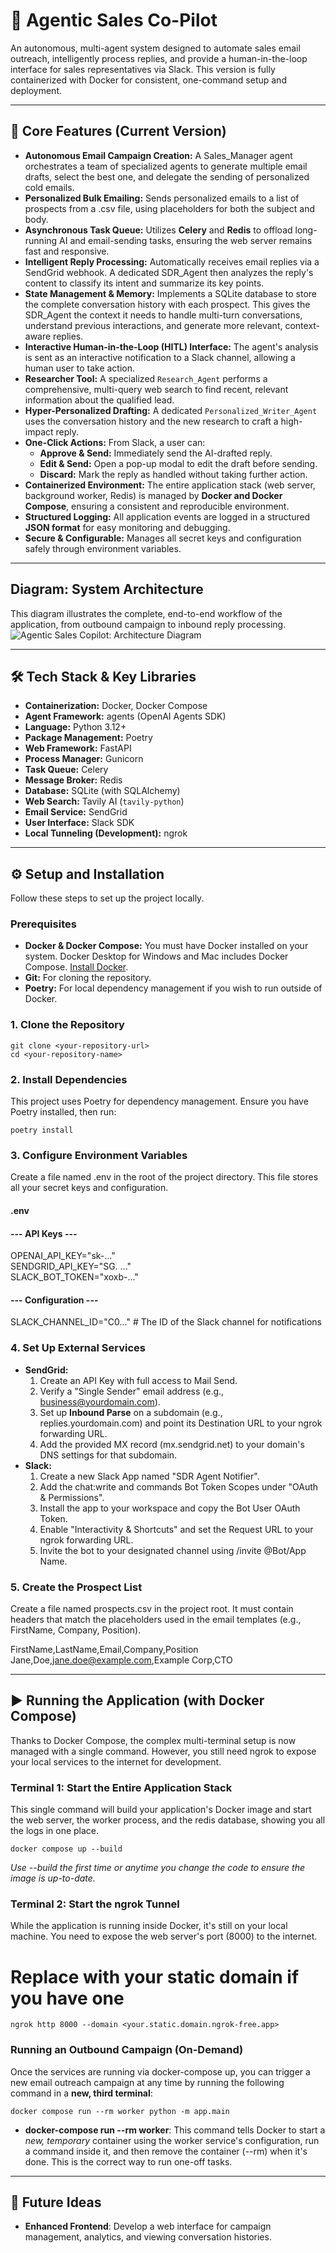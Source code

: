 # **🤖 Agentic Sales Co-Pilot**

An autonomous, multi-agent system designed to automate sales email outreach, intelligently process replies, and provide a human-in-the-loop interface for sales representatives via Slack. This version is fully containerized with Docker for consistent, one-command setup and deployment.

---

## **🚀 Core Features (Current Version)**

* **Autonomous Email Campaign Creation:** A Sales_Manager agent orchestrates a team of specialized agents to generate multiple email drafts, select the best one, and delegate the sending of personalized cold emails. 
* **Personalized Bulk Emailing:** Sends personalized emails to a list of prospects from a .csv file, using placeholders for both the subject and body.
* **Asynchronous Task Queue:** Utilizes **Celery** and **Redis** to offload long-running AI and email-sending tasks, ensuring the web server remains fast and responsive.
* **Intelligent Reply Processing:** Automatically receives email replies via a SendGrid webhook. A dedicated SDR_Agent then analyzes the reply's content to classify its intent and summarize its key points.
* **State Management & Memory:** Implements a SQLite database to store the complete conversation history with each prospect. This gives the SDR_Agent the context it needs to handle multi-turn conversations, understand previous interactions, and generate more relevant, context-aware replies.
* **Interactive Human-in-the-Loop (HITL) Interface:** The agent's analysis is sent as an interactive notification to a Slack channel, allowing a human user to take action.
* **Researcher Tool:** A specialized `Research_Agent` performs a comprehensive, multi-query web search to find recent, relevant information about the qualified lead.
* **Hyper-Personalized Drafting:** A dedicated `Personalized_Writer_Agent` uses the conversation history and the new research to craft a high-impact reply.
* **One-Click Actions:** From Slack, a user can:  
  * **Approve & Send:** Immediately send the AI-drafted reply.  
  * **Edit & Send:** Open a pop-up modal to edit the draft before sending.  
  * **Discard:** Mark the reply as handled without taking further action.
* **Containerized Environment:** The entire application stack (web server, background worker, Redis) is managed by **Docker and Docker Compose**, ensuring a consistent and reproducible environment.
* **Structured Logging:** All application events are logged in a structured **JSON format** for easy monitoring and debugging. 
* **Secure & Configurable:** Manages all secret keys and configuration safely through environment variables.

---

## **Diagram: System Architecture**

This diagram illustrates the complete, end-to-end workflow of the application, from outbound campaign to inbound reply processing.
![Agentic Sales Copilot: Architecture Diagram](./assets/Arch_Diag_Agentic_Sales_Copilot_v1.png)

---

## **🛠️ Tech Stack & Key Libraries**

* **Containerization:** Docker, Docker Compose
* **Agent Framework:** agents (OpenAI Agents SDK)  
* **Language:** Python 3.12+  
* **Package Management:** Poetry  
* **Web Framework:** FastAPI
* **Process Manager:** Gunicorn
* **Task Queue:** Celery  
* **Message Broker:** Redis
* **Database:** SQLite (with SQLAlchemy)
* **Web Search:** Tavily AI (`tavily-python`)
* **Email Service:** SendGrid  
* **User Interface:** Slack SDK  
* **Local Tunneling (Development):** ngrok

---

## **⚙️ Setup and Installation**

Follow these steps to set up the project locally.

### **Prerequisites**

* **Docker & Docker Compose:** You must have Docker installed on your system. Docker Desktop for Windows and Mac includes Docker Compose. [Install Docker](https://docs.docker.com/get-docker/).  
* **Git:** For cloning the repository.  
* **Poetry:** For local dependency management if you wish to run outside of Docker.

### **1. Clone the Repository**

```
git clone <your-repository-url>
cd <your-repository-name>
```

### **2. Install Dependencies**

This project uses Poetry for dependency management. Ensure you have Poetry installed, then run:

```
poetry install
```

### **3. Configure Environment Variables**

Create a file named .env in the root of the project directory. This file stores all your secret keys and configuration.

#### .env

#### --- API Keys ---  
OPENAI_API_KEY="sk-..."  
SENDGRID_API_KEY="SG. ..."  
SLACK_BOT_TOKEN="xoxb-..."

#### --- Configuration ---  
SLACK_CHANNEL_ID="C0..." # The ID of the Slack channel for notifications

### **4. Set Up External Services**

* **SendGrid:**  
  1. Create an API Key with full access to Mail Send.  
  2. Verify a "Single Sender" email address (e.g., business@yourdomain.com).  
  3. Set up **Inbound Parse** on a subdomain (e.g., replies.yourdomain.com) and point its Destination URL to your ngrok forwarding URL.  
  4. Add the provided MX record (mx.sendgrid.net) to your domain's DNS settings for that subdomain.  
* **Slack:**  
  1. Create a new Slack App named "SDR Agent Notifier".  
  2. Add the chat:write and commands Bot Token Scopes under "OAuth & Permissions".  
  3. Install the app to your workspace and copy the Bot User OAuth Token.  
  4. Enable "Interactivity & Shortcuts" and set the Request URL to your ngrok forwarding URL.  
  5. Invite the bot to your designated channel using /invite @Bot/App Name.

### **5. Create the Prospect List**

Create a file named prospects.csv in the project root. It must contain headers that match the placeholders used in the email templates (e.g., FirstName, Company, Position).

FirstName,LastName,Email,Company,Position  
Jane,Doe,jane.doe@example.com,Example Corp,CTO

---

## **▶️ Running the Application (with Docker Compose)**

Thanks to Docker Compose, the complex multi-terminal setup is now managed with a single command. However, you still need ngrok to expose your local services to the internet for development.

### **Terminal 1: Start the Entire Application Stack**

This single command will build your application's Docker image and start the web server, the worker process, and the redis database, showing you all the logs in one place.

```
docker compose up --build
```

*Use --build the first time or anytime you change the code to ensure the image is up-to-date.*

### **Terminal 2: Start the ngrok Tunnel**

While the application is running inside Docker, it's still on your local machine. You need to expose the web server's port (8000) to the internet.

# Replace with your static domain if you have one  
```
ngrok http 8000 --domain <your.static.domain.ngrok-free.app>
```

### **Running an Outbound Campaign (On-Demand)**

Once the services are running via docker-compose up, you can trigger a new email outreach campaign at any time by running the following command in a **new, third terminal**:

```
docker compose run --rm worker python -m app.main
```

* **docker-compose run --rm worker**: This command tells Docker to start a *new, temporary* container using the worker service's configuration, run a command inside it, and then remove the container (--rm) when it's done. This is the correct way to run one-off tasks.

---

## **🔮 Future Ideas**

* **Enhanced Frontend**: Develop a web interface for campaign management, analytics, and viewing conversation histories.
